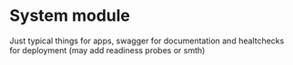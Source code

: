 # System module

Just typical things for apps, swagger for documentation and healtchecks for deployment (may add readiness probes or smth)
